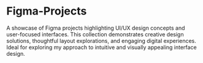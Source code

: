# Figma-Projects
A showcase of Figma projects highlighting UI/UX design concepts and user-focused interfaces. This collection demonstrates creative design solutions, thoughtful layout explorations, and engaging digital experiences. Ideal for exploring my approach to intuitive and visually appealing interface design.
